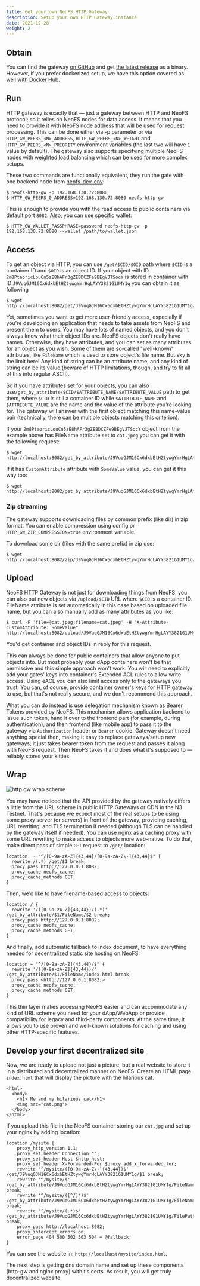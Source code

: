 ```yaml
---
title: Get your own NeoFS HTTP Gateway
description: Setup your own HTTP Gateway instance
date: 2021-12-28
weight: 2
---
```



## Obtain

You can find the gateway [on GitHub](https://github.com/nspcc-dev/neofs-http-gw) and get [the latest release](https://github.com/nspcc-dev/neofs-http-gw/releases) as a binary. However, if you prefer dockerized setup, we have this option covered as well [with Docker Hub](https://hub.docker.com/r/nspccdev/neofs-http-gw).


## Run

HTTP gateway is exactly that — just a gateway between HTTP and NeoFS protocol; so it relies on NeoFS nodes for data access. It means that you need to provide it with NeoFS node address that will be used for request processing. This can be done either via -p parameter or via `HTTP_GW_PEERS_<N>_ADDRESS`, `HTTP_GW_PEERS_<N>_WEIGHT` and `HTTP_GW_PEERS_<N>_PRIORITY` environment variables (the last two will have `1` value by default). The gateway also supports specifying multiple NeoFS nodes with weighted load balancing which can be used for more complex setups.

These two commands are functionally equivalent, they run the gate with one backend node from [neofs-dev-env](https://github.com/nspcc-dev/neofs-dev-env):

```
$ neofs-http-gw -p 192.168.130.72:8080
$ HTTP_GW_PEERS_0_ADDRESS=192.168.130.72:8080 neofs-http-gw
```

This is enough to provide you with the read access to public containers via default port `8082`. Also, you can use specific wallet:

```
$ HTTP_GW_WALLET_PASSPHRASE=password neofs-http-gw -p 192.168.130.72:8080 --wallet /path/to/wallet.json
```


## Access

To get an object via HTTP, you can use `/get/$CID/$OID` path where `$CID` is a container ID and `$OID` is an object ID. If your object with ID `2m8PtaoricLouCn5zE8hAFr3gZEBDCZFe9BEgVJTSocY` is stored in container with ID `J9VuqGJM16Cx6dxbEtHZtywgYmrHgLAYY3821G1UMY1g` you can obtain it as following

```
$ wget http://localhost:8082/get/J9VuqGJM16Cx6dxbEtHZtywgYmrHgLAYY3821G1UMY1g/2m8PtaoricLouCn5zE8hAFr3gZEBDCZFe9BEgVJTSocY
```

Yet, sometimes you want to get more user-friendly access, especially if you're developing an application that needs to take assets from NeoFS and present them to users. You may have lots of named objects, and you don't always know what their object IDs are. NeoFS objects don't really have names. Otherwise, they have attributes, and you can set as many attributes for an object as you wish. Some of them are so-called "well-known" attributes, like `FileName` which is used to store object's file name. But sky is the limit here! Any kind of string can be an attribute name, and any kind of string can be its value (beware of HTTP limitations, though, and try to fit all of this into regular ASCII).

So if you have attributes set for your objects, you can also use`/get_by_attribute/$CID/$ATTRIBUTE_NAME/$ATTRIBUTE_VALUE` path to get them, where `$CID` is still a container ID while `$ATTRIBUTE_NAME` and `$ATTRIBUTE_VALUE` are the name and the value of the attribute you're looking for. The gateway will answer with the first object matching this name-value pair (technically, there can be multiple objects matching this criterion).

If your `2m8PtaoricLouCn5zE8hAFr3gZEBDCZFe9BEgVJTSocY` object from the example above has FileName attribute set to `cat.jpeg` you can get it with the following request:

```
$ wget http://localhost:8082/get_by_attribute/J9VuqGJM16Cx6dxbEtHZtywgYmrHgLAYY3821G1UMY1g/FileName/cat.jpeg
```

If it has `CustomAttribute` attribute with `SomeValue` value, you can get it this way too:

```
$ wget http://localhost:8082/get_by_attribute/J9VuqGJM16Cx6dxbEtHZtywgYmrHgLAYY3821G1UMY1g/CustomAttribute/SomeValue
```

### Zip streaming

The gateway supports downloading files by common prefix (like dir) in zip format. You can enable compression using config or `HTTP_GW_ZIP_COMPRESSION=true` environment variable.

To download some dir (files with the same prefix) in zip use:

```
$ wget http://localhost:8082/zip/J9VuqGJM16Cx6dxbEtHZtywgYmrHgLAYY3821G1UMY1g/common/prefix
```


## Upload

NeoFS HTTP Gateway is not just for downloading things from NeoFS, you can also put new objects via `/upload/$CID` URL where `$CID` is a container ID. FileName attribute is set automatically in this case based on uploaded file name, but you can also manually add as many attributes as you like:

```
$ curl -F 'file=@cat.jpeg;filename=cat.jpeg' -H "X-Attribute-CustomAttribute: SomeValue" http://localhost:8082/upload/J9VuqGJM16Cx6dxbEtHZtywgYmrHgLAYY3821G1UMY1g
```

You'd get container and object IDs in reply for this request.

This can always be done for public containers that allow anyone to put objects into. But most probably your dApp containers won't be that permissive and this simple approach won't work. You will need to explicitly add your gates' keys into container's Extended ACL rules to allow write access. Using eACL you can also limit access only to the gateways you trust. You can, of course, provide container owner's keys for HTTP gateway to use, but that's not really secure, and we don't recommend this approach.

What you can do instead is use delegation mechanism known as Bearer Tokens provided by NeoFS. This mechanism allows application backend to issue such token, hand it over to the frontend part (for example, during authentication), and then frontend (like mobile app) to pass it to the gateway via `Authorization` header or `Bearer` cookie. Gateway doesn't need anything special then, making it easy to replace gateways/setup new gateways, it just takes bearer token from the request and passes it along with NeoFS request. Then NeoFS takes it and does what it's supposed to — reliably stores your kitties.


## Wrap

![http gw wrap scheme](../../images/http-gw-wrap.png)

You may have noticed that the API provided by the gateway natively differs a little from the URL scheme in public HTTP Gateways or CDN in the N3 Testnet. That's because we expect most of the real setups to be using some proxy server (or servers) in front of the gateway, providing caching, URL rewriting, and TLS termination if needed (although TLS can be handled by the gateway itself if needed). You can use nginx as a caching proxy with some URL rewriting to make access to objects more web-native. To do that, make direct pass of simple `GET` request to `/get/` location:

```
location  ~ "^/[0-9a-zA-Z]{43,44}/[0-9a-zA-Z\-]{43,44}$" {
  rewrite /(.*) /get/$1 break;
  proxy_pass http://127.0.0.1:8082;
  proxy_cache neofs_cache;
  proxy_cache_methods GET;
}
```
Then, we'd like to have filename-based access to objects:

```
location / {
  rewrite '/([0-9a-zA-Z]{43,44})/(.*)' /get_by_attribute/$1/FileName/$2 break;
  proxy_pass http://127.0.0.1:8082;
  proxy_cache neofs_cache;
  proxy_cache_methods GET;
}
```

And finally, add automatic fallback to index document, to have everything needed for decentralized static site hosting on NeoFS:

```
location ~ "^/[0-9a-zA-Z]{43,44}/$" {
  rewrite '/([0-9a-zA-Z]{43,44})/' /get_by_attribute/$1/FileName/index.html break;
  proxy_pass <http://127.0.0.1:8082;>
  proxy_cache neofs_cache;
  proxy_cache_methods GET;
}
```

This thin layer makes accessing NeoFS easier and can accommodate any kind of URL scheme you need for your dApp/WebApp or provide compatibility for legacy and third-party components. At the same time, it allows you to use proven and well-known solutions for caching and using other HTTP-specific features.


## Develop your first decentralized site

Now, we are ready to upload not just a picture, but a real website to store it in a distributed and decentralized manner on NeoFS. Create an HTML page `index.html` that will display the picture with the hilarious cat.

```
<html>
  <body>
    <h1> Me and my hilarious cat</h1>
    <img src="cat.png">
  </body>
</html>
```

If you upload this file in the NeoFS container storing our `cat.jpg` and set up your nginx by adding location:

```
location /mysite {
    proxy_http_version 1.1;
    proxy_set_header Connection "";
    proxy_set_header Host $http_host;
    proxy_set_header X-Forwarded-For $proxy_add_x_forwarded_for;
	rewrite '^/mysite/([0-9a-zA-Z\-]{43,44})$' /get/J9VuqGJM16Cx6dxbEtHZtywgYmrHgLAYY3821G1UMY1g/$1 break;
    rewrite '^/mysite/$'                     /get_by_attribute/J9VuqGJM16Cx6dxbEtHZtywgYmrHgLAYY3821G1UMY1g/FileName/index.html break;
    rewrite '^/mysite/([^/]*)$'              /get_by_attribute/J9VuqGJM16Cx6dxbEtHZtywgYmrHgLAYY3821G1UMY1g/FileName/$1 break;
    rewrite '^/mysite/(.*)$'                 /get_by_attribute/J9VuqGJM16Cx6dxbEtHZtywgYmrHgLAYY3821G1UMY1g/FilePath/$1 break;
    proxy_pass http://localhost:8082;
    proxy_intercept_errors on;
    error_page 404 500 502 503 504 = @fallback;
}

```

You can see the website in: `http://localhost/mysite/index.html`.

The next step is getting dns domain name and set up these components (http-gw and nginx proxy) with tls certs. As result, you will get truly decentralized website.
